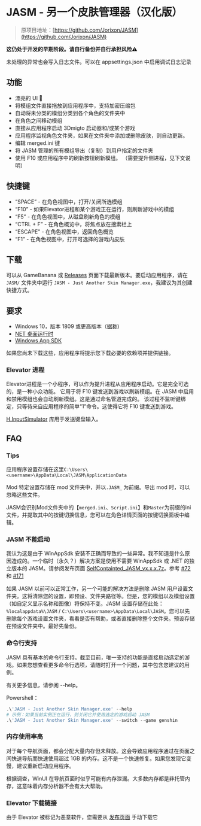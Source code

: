 # JASM - 另一个皮肤管理器（汉化版）

> 原项目地址：[https://github.com/Jorixon/JASM](https://github.com/Jorixon/JASM)

**这仍处于开发的早期阶段。请自行备份并自行承担风险⚠️**

未处理的异常也会写入日志文件。可以在 appsettings.json 中启用调试日志记录

## 功能
- 漂亮的 UI 👀
- 将模组文件直接拖放到应用程序中，支持加密压缩包
- 自动将未分类的模组分类到各个角色的文件夹中
- 在角色之间移动模组
- 直接从应用程序启动 3Dmigto 启动器和/或某个游戏
- 应用程序监视角色文件夹，如果在文件夹中添加或删除皮肤，则自动更新。
- 编辑 merged.ini 键
- 将 JASM 管理的所有模组导出（复制）到用户指定的文件夹
- 使用 F10 或应用程序中的刷新按钮刷新模组。 （需要提升侧进程，见下文说明）

## 快捷键
- “SPACE” - 在角色视图中，打开/关闭所选模组
- “F10” - 如果Elevator进程和某个游戏正在运行，则刷新游戏中的模组
- “F5” - 在角色视图中，从磁盘刷新角色的模组
- “CTRL + F” - 在角色概览中，将焦点放在搜索栏上
- “ESCAPE” - 在角色视图中，返回角色概览
- “F1” - 在角色视图中，打开可选择的游戏内皮肤

## 下载
可以从 GameBanana 或 [Releases](https://github.com/Moonholder/JASM/releases) 页面下载最新版本。要启动应用程序，请在 ```JASM/``` 文件夹中运行 ```JASM - Just Another Skin Manager.exe```，我建议为其创建快捷方式。

## 要求
- Windows 10，版本 1809 或更高版本（[据称](https://learn.microsoft.com/en-us/windows/apps/windows-app-sdk/))
- [NET 桌面运行时](https://aka.ms/dotnet-core-applaunch?missing_runtime=true&arch=x64&rid=win10-x64&apphost_version=8.0.0&gui=true)
- [Windows App SDK](https://learn.microsoft.com/en-us/windows/apps/windows-app-sdk/downloads)

如果您尚未下载这些，应用程序将提示您下载必要的依赖项并提供链接。

### Elevator 进程
Elevator进程是一个小程序，可以作为提升进程从应用程序启动。它是完全可选的，是一种小众功能。
它用于将 F10 键发送到游戏以刷新模组。在 JASM 中启用和禁用模组也会自动刷新模组。这是通过命名管道完成的。
该过程不监听键绑定，只等待来自应用程序的简单“1”命令。这使得它将 F10 键发送到游戏。

[H.InputSimulator](https://github.com/HavenDV/H.InputSimulator) 库用于发送键盘输入。

## FAQ

### Tips

应用程序设置存储在这里```C:\Users\<username>\AppData\Local\JASM\ApplicationData```

Mod 特定设置存储在 mod 文件夹中，并以```.JASM_``` 为前缀。导出 mod 时，可以忽略这些文件。

JASM会识别Mod文件夹中的【```merged.ini```、```Script.ini```】和```Master```为前缀的ini文件，并提取其中的按键切换信息，您可以在角色详情页面的按键切换面板中编辑。


### JASM 不能启动

我认为这是由于 WinAppSdk 安装不正确而导致的一些异常。我不知道是什么原因造成的。一个临时（永久？）解决方案是使用不需要 WinAppSdk 或 .NET 的独立版本的 JASM。请参阅发布页面 [SelfContainted_JASM_vx.x.x.7z](https://github.com/Moonholder/JASM/releases)。参考 [#72](https://github.com/Jorixon/JASM/issues/72) 和 [#171](https://github.com/Jorixon/JASM/issues/171)

如果 JASM 以前可以正常工作，另一个可能的解决方法是删除 JASM 用户设置文件夹。这将清除您的设置，即预设、文件夹路径等。但是，您的模组以及模组设置（如自定义显示名称和图像）将保持不变。JASM 设置存储在此处：`%localappdata%\JASM` / `C:\Users\<username>\AppData\Local\JASM`。您可以先删除每个游戏设置文件夹，看看是否有帮助，或者直接删除整个文件夹。预设存储在预设文件夹中。最好先备份。

### 命令行支持

JASM 具有基本的命令行支持。截至目前，唯一支持的功能是直接启动选定的游戏。如果您想查看更多命令行选项，请随时打开一个问题，其中包含您建议的用例。

有关更多信息，请参阅 --help。

Powershell：
```powershell
.\'JASM - Just Another Skin Manager.exe' --help
# 示例：如果当前实例正在运行，则关闭它并使用选定的游戏启动 JASM
.\'JASM - Just Another Skin Manager.exe' --switch --game genshin
```

### 内存使用率高

对于每个导航页面，都会分配大量内存但未释放。这会导致应用程序通过在页面之间快速导航而快速使用超过 1GB 的内存。这不是一个快速修复。如果您发现它变慢，建议重新启动应用程序。

根据调查，WinUI 在导航页面时似乎可能有内存泄漏。大多数内存都是非托管内存，这意味着内存分析器不会有太大帮助。

### Elevator 下载链接

由于 Elevator 被标记为恶意软件，您需要从 [发布页面](https://github.com/Jorixon/JASM/releases/tag/v2.14.3) 手动下载它